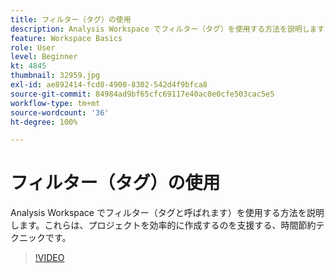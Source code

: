 ```yaml
---
title: フィルター（タグ）の使用
description: Analysis Workspace でフィルター（タグ）を使用する方法を説明します
feature: Workspace Basics
role: User
level: Beginner
kt: 4845
thumbnail: 32959.jpg
exl-id: ae892414-fcd0-4900-8302-542d4f9bfca8
source-git-commit: 84984ad9bf65cfc69117e40ac0e0cfe503cac5e5
workflow-type: tm+mt
source-wordcount: '36'
ht-degree: 100%

---
```


# フィルター（タグ）の使用

Analysis Workspace でフィルター（タグと呼ばれます）を使用する方法を説明します。これらは、プロジェクトを効率的に作成するのを支援する、時間節約テクニックです。

>[!VIDEO](https://video.tv.adobe.com/v/32959/?quality=12&learn=on)
